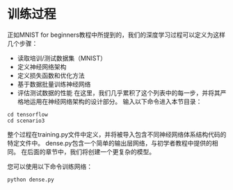 # 训练过程
正如MNIST for beginners教程中所提到的，我们的深度学习过程可以定义为这样几个步骤：

+ 读取培训/测试数据集（MNIST）
+ 定义神经网络架构
+ 定义损失函数和优化方法
+ 基于数据批量训练神经网络
+ 评估测试数据的性能
在这里，我们几乎累积了这个列表中的每一步，并将其严格地运用在神经网络架构的设计部分。
输入以下命令进入本节目录：
```
cd tensorflow
cd scenario3
```
整个过程在training.py文件中定义，并将被导入包含不同神经网络体系结构代码的特定文件中。 dense.py包含一个简单的输出层网络，与初学者教程中提供的相同。 在后面的章节中，我们将创建一个更复杂的模型。

您可以使用以下命令训练网络：
```
python dense.py
```
